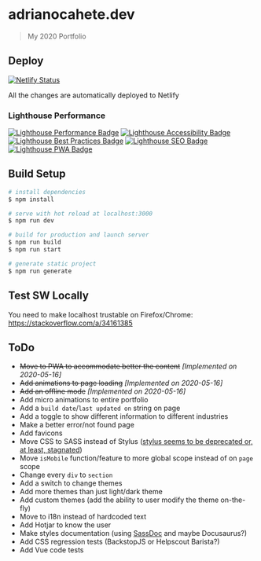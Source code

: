 # adrianocahete.dev
> My 2020 Portfolio

## Deploy
[![Netlify Status](https://api.netlify.com/api/v1/badges/bffddeca-83de-4641-807a-ac12aa617fae/deploy-status)](https://app.netlify.com/sites/adrianocahete-dev/deploys)

All the changes are automatically deployed to Netlify


### Lighthouse Performance
[![Lighthouse Performance Badge](https://adrianocahete.dev/performance/lighthouse_performance.svg)](https://adrianocahete.dev/)
[![Lighthouse Accessibility Badge](https://adrianocahete.dev/performance/lighthouse_accessibility.svg)](https://adrianocahete.dev/)
[![Lighthouse Best Practices Badge](https://adrianocahete.dev/performance/lighthouse_best-practices.svg)](https://adrianocahete.dev/)
[![Lighthouse SEO Badge](https://adrianocahete.dev/performance/lighthouse_seo.svg)](https://adrianocahete.dev/)
[![Lighthouse PWA Badge](https://adrianocahete.dev/performance/lighthouse_pwa.svg)](https://adrianocahete.dev/)



## Build Setup

``` bash
# install dependencies
$ npm install

# serve with hot reload at localhost:3000
$ npm run dev

# build for production and launch server
$ npm run build
$ npm run start

# generate static project
$ npm run generate
```

## Test SW Locally
You need to make localhost trustable on Firefox/Chrome: https://stackoverflow.com/a/34161385

## ToDo

- ~~Move to PWA to accommodate better the content~~ *[Implemented on 2020-05-16]*
- ~~Add animations to page loading~~  *[Implemented on 2020-05-16]*
- ~~Add an offline mode~~  *[Implemented on 2020-05-16]*
- Add micro animations to entire portfolio
- Add a `build date`/`last updated on` string on page
- Add a toggle to show different information to different industries
- Make a better error/not found page
- Add favicons
- Move CSS to SASS instead of Stylus ([stylus seems to be deprecated or, at least, stagnated](https://github.com/stylus/stylus/issues/2282))
- Move `isMobile` function/feature to more global scope instead of on `page` scope
- Change every `div` to `section`
- Add a switch to change themes
- Add more themes than just light/dark theme
- Add custom themes (add the ability to user modify the theme on-the-fly)
- Move to i18n instead of hardcoded text
- Add Hotjar to know the user
- Make styles documentation (using [SassDoc](http://sassdoc.com/) and maybe Docusaurus?)
- Add CSS regression tests (BackstopJS or Helpscout Barista?)
- Add Vue code tests

